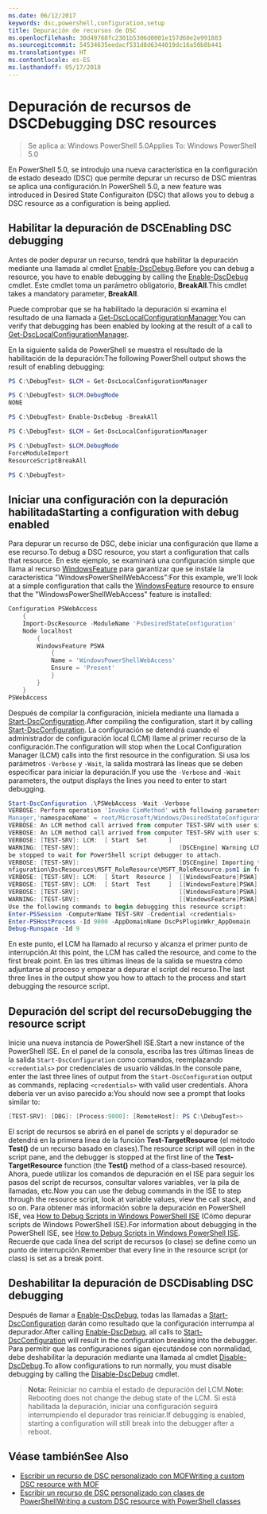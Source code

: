 ```yaml
---
ms.date: 06/12/2017
keywords: dsc,powershell,configuration,setup
title: Depuración de recursos de DSC
ms.openlocfilehash: 30d49768fc2301b5306d0001e157d60e2e991883
ms.sourcegitcommit: 54534635eedacf531d8d6344019dc16a50b8b441
ms.translationtype: HT
ms.contentlocale: es-ES
ms.lasthandoff: 05/17/2018
---
```

# <a name="debugging-dsc-resources"></a><span data-ttu-id="92df8-103">Depuración de recursos de DSC</span><span class="sxs-lookup"><span data-stu-id="92df8-103">Debugging DSC resources</span></span>

> <span data-ttu-id="92df8-104">Se aplica a: Windows PowerShell 5.0</span><span class="sxs-lookup"><span data-stu-id="92df8-104">Applies To: Windows PowerShell 5.0</span></span>

<span data-ttu-id="92df8-105">En PowerShell 5.0, se introdujo una nueva característica en la configuración de estado deseado (DSC) que permite depurar un recurso de DSC mientras se aplica una configuración.</span><span class="sxs-lookup"><span data-stu-id="92df8-105">In PowerShell 5.0, a new feature was introduced in Desired State Configuraiton (DSC) that allows you to debug a DSC resource as a configuration is being applied.</span></span>

## <a name="enabling-dsc-debugging"></a><span data-ttu-id="92df8-106">Habilitar la depuración de DSC</span><span class="sxs-lookup"><span data-stu-id="92df8-106">Enabling DSC debugging</span></span>
<span data-ttu-id="92df8-107">Antes de poder depurar un recurso, tendrá que habilitar la depuración mediante una llamada al cmdlet [Enable-DscDebug](https://technet.microsoft.com/library/mt517870.aspx).</span><span class="sxs-lookup"><span data-stu-id="92df8-107">Before you can debug a resource, you have to enable debugging by calling the [Enable-DscDebug](https://technet.microsoft.com/library/mt517870.aspx) cmdlet.</span></span>
<span data-ttu-id="92df8-108">Este cmdlet toma un parámetro obligatorio, **BreakAll**.</span><span class="sxs-lookup"><span data-stu-id="92df8-108">This cmdlet takes a mandatory parameter, **BreakAll**.</span></span>

<span data-ttu-id="92df8-109">Puede comprobar que se ha habilitado la depuración si examina el resultado de una llamada a [Get-DscLocalConfigurationManager](https://technet.microsoft.com/library/dn407378.aspx).</span><span class="sxs-lookup"><span data-stu-id="92df8-109">You can verify that debugging has been enabled by looking at the result of a call to [Get-DscLocalConfigurationManager](https://technet.microsoft.com/library/dn407378.aspx).</span></span>

<span data-ttu-id="92df8-110">En la siguiente salida de PowerShell se muestra el resultado de la habilitación de la depuración:</span><span class="sxs-lookup"><span data-stu-id="92df8-110">The following PowerShell output shows the result of enabling debugging:</span></span>


```powershell
PS C:\DebugTest> $LCM = Get-DscLocalConfigurationManager

PS C:\DebugTest> $LCM.DebugMode
NONE

PS C:\DebugTest> Enable-DscDebug -BreakAll

PS C:\DebugTest> $LCM = Get-DscLocalConfigurationManager

PS C:\DebugTest> $LCM.DebugMode
ForceModuleImport
ResourceScriptBreakAll

PS C:\DebugTest>
```


## <a name="starting-a-configuration-with-debug-enabled"></a><span data-ttu-id="92df8-111">Iniciar una configuración con la depuración habilitada</span><span class="sxs-lookup"><span data-stu-id="92df8-111">Starting a configuration with debug enabled</span></span>
<span data-ttu-id="92df8-112">Para depurar un recurso de DSC, debe iniciar una configuración que llame a ese recurso.</span><span class="sxs-lookup"><span data-stu-id="92df8-112">To debug a DSC resource, you start a configuration that calls that resource.</span></span>
<span data-ttu-id="92df8-113">En este ejemplo, se examinará una configuración simple que llama al recurso [WindowsFeature](windowsfeatureResource.md) para garantizar que se instale la característica "WindowsPowerShellWebAccess":</span><span class="sxs-lookup"><span data-stu-id="92df8-113">For this example, we'll look at a simple configuration that calls the [WindowsFeature](windowsfeatureResource.md) resource to ensure that the "WindowsPowerShellWebAccess" feature is installed:</span></span>

```powershell
Configuration PSWebAccess
    {
    Import-DscResource -ModuleName 'PsDesiredStateConfiguration'
    Node localhost
        {
        WindowsFeature PSWA
            {
            Name = 'WindowsPowerShellWebAccess'
            Ensure = 'Present'
            }
        }
    }
PSWebAccess
```
<span data-ttu-id="92df8-114">Después de compilar la configuración, iníciela mediante una llamada a [Start-DscConfiguration](https://technet.microsoft.com/library/dn521623.aspx).</span><span class="sxs-lookup"><span data-stu-id="92df8-114">After compiling the configuration, start it by calling [Start-DscConfiguration](https://technet.microsoft.com/library/dn521623.aspx).</span></span>
<span data-ttu-id="92df8-115">La configuración se detendrá cuando el administrador de configuración local (LCM) llame al primer recurso de la configuración.</span><span class="sxs-lookup"><span data-stu-id="92df8-115">The configuration will stop when the Local Configuration Manager (LCM) calls into the first resource in the configuration.</span></span>
<span data-ttu-id="92df8-116">Si usa los parámetros `-Verbose` y `-Wait`, la salida mostrará las líneas que se deben especificar para iniciar la depuración.</span><span class="sxs-lookup"><span data-stu-id="92df8-116">If you use the `-Verbose` and `-Wait` parameters, the output displays the lines you need to enter to start debugging.</span></span>

```powershell
Start-DscConfiguration .\PSWebAccess -Wait -Verbose
VERBOSE: Perform operation 'Invoke CimMethod' with following parameters, ''methodName' = SendConfigurationApply,'className' = MSFT_DSCLocalConfiguration
Manager,'namespaceName' = root/Microsoft/Windows/DesiredStateConfiguration'.
VERBOSE: An LCM method call arrived from computer TEST-SRV with user sid S-1-5-21-2127521184-1604012920-1887927527-108583.
VERBOSE: An LCM method call arrived from computer TEST-SRV with user sid S-1-5-21-2127521184-1604012920-1887927527-108583.
VERBOSE: [TEST-SRV]: LCM:  [ Start  Set      ]
WARNING: [TEST-SRV]:                            [DSCEngine] Warning LCM is in Debug 'ResourceScriptBreakAll' mode.  Resource script processing will
be stopped to wait for PowerShell script debugger to attach.
VERBOSE: [TEST-SRV]:                            [DSCEngine] Importing the module C:\WINDOWS\system32\WindowsPowerShell\v1.0\Modules\PSDesiredStateCo
nfiguration\DscResources\MSFT_RoleResource\MSFT_RoleResource.psm1 in force mode.
VERBOSE: [TEST-SRV]: LCM:  [ Start  Resource ]  [[WindowsFeature]PSWA]
VERBOSE: [TEST-SRV]: LCM:  [ Start  Test     ]  [[WindowsFeature]PSWA]
VERBOSE: [TEST-SRV]:                            [[WindowsFeature]PSWA] Importing the module MSFT_RoleResource in force mode.
WARNING: [TEST-SRV]:                            [[WindowsFeature]PSWA] Resource is waiting for PowerShell script debugger to attach.
Use the following commands to begin debugging this resource script:
Enter-PSSession -ComputerName TEST-SRV -Credential <credentials>
Enter-PSHostProcess -Id 9000 -AppDomainName DscPsPluginWkr_AppDomain
Debug-Runspace -Id 9
```
<span data-ttu-id="92df8-117">En este punto, el LCM ha llamado al recurso y alcanza el primer punto de interrupción.</span><span class="sxs-lookup"><span data-stu-id="92df8-117">At this point, the LCM has called the resource, and come to the first break point.</span></span>
<span data-ttu-id="92df8-118">En las tres últimas líneas de la salida se muestra cómo adjuntarse al proceso y empezar a depurar el script del recurso.</span><span class="sxs-lookup"><span data-stu-id="92df8-118">The last three lines in the output show you how to attach to the process and start debugging the resource script.</span></span>

## <a name="debugging-the-resource-script"></a><span data-ttu-id="92df8-119">Depuración del script del recurso</span><span class="sxs-lookup"><span data-stu-id="92df8-119">Debugging the resource script</span></span>

<span data-ttu-id="92df8-120">Inicie una nueva instancia de PowerShell ISE.</span><span class="sxs-lookup"><span data-stu-id="92df8-120">Start a new instance of the PowerShell ISE.</span></span>
<span data-ttu-id="92df8-121">En el panel de la consola, escriba las tres últimas líneas de la salida `Start-DscConfiguration` como comandos, reemplazando `<credentials>` por credenciales de usuario válidas.</span><span class="sxs-lookup"><span data-stu-id="92df8-121">In the console pane, enter the last three lines of output from the `Start-DscConfiguration` output as commands, replacing `<credentials>` with valid user credentials.</span></span>
<span data-ttu-id="92df8-122">Ahora debería ver un aviso parecido a:</span><span class="sxs-lookup"><span data-stu-id="92df8-122">You should now see a prompt that looks similar to:</span></span>

```powershell
[TEST-SRV]: [DBG]: [Process:9000]: [RemoteHost]: PS C:\DebugTest>>
```

<span data-ttu-id="92df8-123">El script de recursos se abrirá en el panel de scripts y el depurador se detendrá en la primera línea de la función **Test-TargetResource** (el método **Test()** de un recurso basado en clases).</span><span class="sxs-lookup"><span data-stu-id="92df8-123">The resource script will open in the script pane, and the debugger is stopped at the first line of the **Test-TargetResource** function (the **Test()** method of a class-based resource).</span></span>
<span data-ttu-id="92df8-124">Ahora, puede utilizar los comandos de depuración en el ISE para seguir los pasos del script de recursos, consultar valores variables, ver la pila de llamadas, etc.</span><span class="sxs-lookup"><span data-stu-id="92df8-124">Now you can use the debug commands in the ISE to step through the resource script, look at variable values, view the call stack, and so on.</span></span>
<span data-ttu-id="92df8-125">Para obtener más información sobre la depuración en PowerShell ISE, vea [How to Debug Scripts in Windows PowerShell ISE](https://technet.microsoft.com/en-us/library/dd819480.aspx) (Cómo depurar scripts de Windows PowerShell ISE).</span><span class="sxs-lookup"><span data-stu-id="92df8-125">For information about debugging in the PowerShell ISE, see [How to Debug Scripts in Windows PowerShell ISE](https://technet.microsoft.com/en-us/library/dd819480.aspx).</span></span>
<span data-ttu-id="92df8-126">Recuerde que cada línea del script de recursos (o clase) se define como un punto de interrupción.</span><span class="sxs-lookup"><span data-stu-id="92df8-126">Remember that every line in the resource script (or class) is set as a break point.</span></span>

## <a name="disabling-dsc-debugging"></a><span data-ttu-id="92df8-127">Deshabilitar la depuración de DSC</span><span class="sxs-lookup"><span data-stu-id="92df8-127">Disabling DSC debugging</span></span>

<span data-ttu-id="92df8-128">Después de llamar a [Enable-DscDebug](https://technet.microsoft.com/library/mt517870.aspx), todas las llamadas a [Start-DscConfiguration](https://technet.microsoft.com/library/dn521623.aspx) darán como resultado que la configuración interrumpa al depurador.</span><span class="sxs-lookup"><span data-stu-id="92df8-128">After calling [Enable-DscDebug](https://technet.microsoft.com/library/mt517870.aspx), all calls to [Start-DscConfiguration](https://technet.microsoft.com/library/dn521623.aspx) will result in the configuration breaking into the debugger.</span></span> <span data-ttu-id="92df8-129">Para permitir que las configuraciones sigan ejecutándose con normalidad, debe deshabilitar la depuración mediante una llamada al cmdlet [Disable-DscDebug](https://technet.microsoft.com/en-us/library/mt517872.aspx).</span><span class="sxs-lookup"><span data-stu-id="92df8-129">To allow configurations to run normally, you must disable debugging by calling the [Disable-DscDebug](https://technet.microsoft.com/en-us/library/mt517872.aspx) cmdlet.</span></span>

><span data-ttu-id="92df8-130">**Nota:** Reiniciar no cambia el estado de depuración del LCM.</span><span class="sxs-lookup"><span data-stu-id="92df8-130">**Note:** Rebooting does not change the debug state of the LCM.</span></span> <span data-ttu-id="92df8-131">Si está habilitada la depuración, iniciar una configuración seguirá interrumpiendo el depurador tras reiniciar.</span><span class="sxs-lookup"><span data-stu-id="92df8-131">If debugging is enabled, starting a configuration will still break into the debugger after a reboot.</span></span>


## <a name="see-also"></a><span data-ttu-id="92df8-132">Véase también</span><span class="sxs-lookup"><span data-stu-id="92df8-132">See Also</span></span>
- [<span data-ttu-id="92df8-133">Escribir un recurso de DSC personalizado con MOF</span><span class="sxs-lookup"><span data-stu-id="92df8-133">Writing a custom DSC resource with MOF</span></span>](authoringResourceMOF.md)
- [<span data-ttu-id="92df8-134">Escribir un recurso de DSC personalizado con clases de PowerShell</span><span class="sxs-lookup"><span data-stu-id="92df8-134">Writing a custom DSC resource with PowerShell classes</span></span>](authoringResourceClass.md)